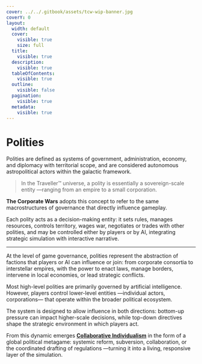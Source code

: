 ```yaml
---
cover: ../../.gitbook/assets/tcw-wip-banner.jpg
coverY: 0
layout:
  width: default
  cover:
    visible: true
    size: full
  title:
    visible: true
  description:
    visible: true
  tableOfContents:
    visible: true
  outline:
    visible: false
  pagination:
    visible: true
  metadata:
    visible: true
---
```


# Polities

Polities are defined as systems of government, administration, economy, and diplomacy with territorial scope, and are considered autonomous astropolitical actors within the galactic framework.

> In the Traveller™ universe, a polity is essentially a sovereign-scale entity —ranging from an empire to a small corporation.

**The Corporate Wars** adopts this concept to refer to the same macrostructures of governance that directly influence gameplay.

Each polity acts as a decision-making entity: it sets rules, manages resources, controls territory, wages war, negotiates or trades with other polities, and may be controlled either by players or by AI, integrating strategic simulation with interactive narrative.

***

At the level of game governance, polities represent the abstraction of factions that players or AI can influence or join: from corporate consortia to interstellar empires, with the power to enact laws, manage borders, intervene in local economies, or lead strategic conflicts.

Most high-level polities are primarily governed by artificial intelligence. However, players control lower-level entities —individual actors, corporations— that operate within the broader political ecosystem.

The system is designed to allow influence in both directions: bottom-up pressure can impact higher-scale decisions, while top-down directives shape the strategic environment in which players act.

From this dynamic emerges [**Collaborative Individualism**](../../technologies/gameplay/compete-collaborate.md) in the form of a global political metagame: systemic reform, subversion, collaboration, or the coordinated drafting of regulations —turning it into a living, responsive layer of the simulation.

